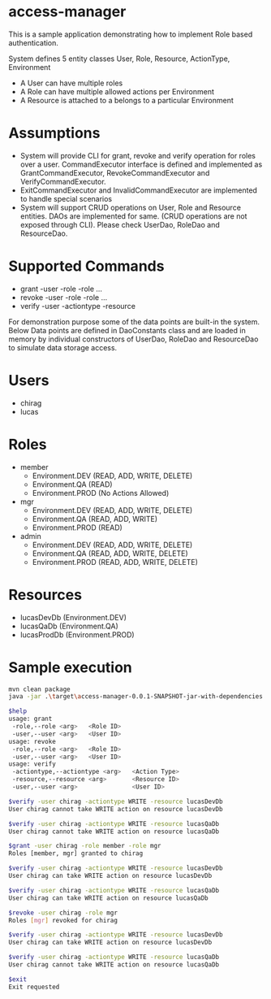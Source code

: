 # access-manager
This is a sample application demonstrating how to implement Role based authentication.

System defines 5 entity classes User, Role, Resource, ActionType, Environment
  - A User can have multiple roles
  - A Role can have multiple allowed actions per Environment
  - A Resource is attached to a belongs to a particular Environment

# Assumptions
  - System will provide CLI for grant, revoke and verify operation for roles over a user. CommandExecutor interface is defined and implemented as GrantCommandExecutor, RevokeCommandExecutor and VerifyCommandExecutor.
  - ExitCommandExecutor and InvalidCommandExecutor are implemented to handle special scenarios
  - System will support CRUD operations on User, Role and Resource entities. DAOs are implemented for same. (CRUD operations are not exposed through CLI). Please check UserDao, RoleDao and ResourceDao.
  
# Supported Commands
  - grant -user <userId> -role <roleId1> -role <roleId2>...
  - revoke -user <userId> -role <roleId1> -role <roleId2>...
  - verify -user <userId> -actiontype <actionType> -resource <resourceId>

For demonstration purpose some of the data points are built-in the system.
Below Data points are defined in DaoConstants class and are loaded in memory by individual constructors of UserDao, RoleDao and ResourceDao to simulate data storage access.

# Users
  - chirag
  - lucas

# Roles
  - member
    - Environment.DEV (READ, ADD, WRITE, DELETE)
    - Environment.QA (READ)
    - Environment.PROD (No Actions Allowed)
  - mgr
    - Environment.DEV (READ, ADD, WRITE, DELETE)
    - Environment.QA (READ, ADD, WRITE)
    - Environment.PROD (READ)
  - admin
    - Environment.DEV (READ, ADD, WRITE, DELETE)
    - Environment.QA (READ, ADD, WRITE, DELETE)
    - Environment.PROD (READ, ADD, WRITE, DELETE)
 
# Resources
  - lucasDevDb (Environment.DEV)
  - lucasQaDb (Environment.QA)
  - lucasProdDb (Environment.PROD)

# Sample execution
```bash
mvn clean package
java -jar .\target\access-manager-0.0.1-SNAPSHOT-jar-with-dependencies.jar                                                               

$help
usage: grant
 -role,--role <arg>   <Role ID>
 -user,--user <arg>   <User ID>
usage: revoke
 -role,--role <arg>   <Role ID>
 -user,--user <arg>   <User ID>
usage: verify
 -actiontype,--actiontype <arg>   <Action Type>
 -resource,--resource <arg>       <Resource ID>
 -user,--user <arg>               <User ID>

$verify -user chirag -actiontype WRITE -resource lucasDevDb
User chirag cannot take WRITE action on resource lucasDevDb

$verify -user chirag -actiontype WRITE -resource lucasQaDb
User chirag cannot take WRITE action on resource lucasQaDb

$grant -user chirag -role member -role mgr
Roles [member, mgr] granted to chirag

$verify -user chirag -actiontype WRITE -resource lucasDevDb
User chirag can take WRITE action on resource lucasDevDb

$verify -user chirag -actiontype WRITE -resource lucasQaDb
User chirag can take WRITE action on resource lucasQaDb

$revoke -user chirag -role mgr
Roles [mgr] revoked for chirag

$verify -user chirag -actiontype WRITE -resource lucasDevDb
User chirag can take WRITE action on resource lucasDevDb

$verify -user chirag -actiontype WRITE -resource lucasQaDb
User chirag cannot take WRITE action on resource lucasQaDb

$exit
Exit requested
```